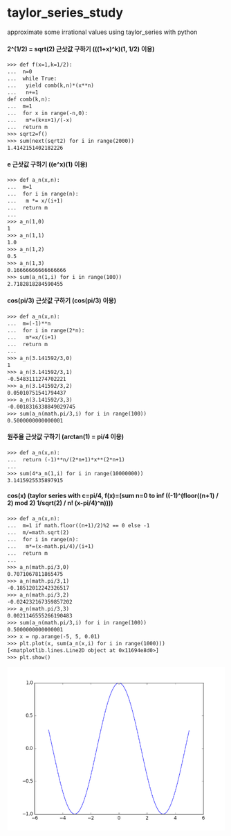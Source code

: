 # taylor_series_study
approximate some irrational values using taylor_series with python

#### 2^(1/2) = sqrt(2) 근삿값 구하기 (((1+x)^k)(1, 1/2) 이용)
```
>>> def f(x=1,k=1/2):
...  n=0
...  while True:
...   yield comb(k,n)*(x**n)
...   n+=1
def comb(k,n):
...  m=1
...  for x in range(-n,0):
...   m*=(k+x+1)/(-x)
...  return m
>>> sqrt2=f()
>>> sum(next(sqrt2) for i in range(2000))
1.4142151402182226
```
#### e 근삿값 구하기 ((e^x)(1) 이용)
```
>>> def a_n(x,n):
...  m=1
...  for i in range(n):
...   m *= x/(i+1)
...  return m
... 
>>> a_n(1,0)
1
>>> a_n(1,1)
1.0
>>> a_n(1,2)
0.5
>>> a_n(1,3)
0.16666666666666666
>>> sum(a_n(1,i) for i in range(100))
2.7182818284590455
```
#### cos(pi/3) 근삿값 구하기 (cos(pi/3) 이용)
```
>>> def a_n(x,n):
...  m=(-1)**n
...  for i in range(2*n):
...   m*=x/(i+1)
...  return m
... 
>>> a_n(3.141592/3,0)
1
>>> a_n(3.141592/3,1)
-0.5483111274702221
>>> a_n(3.141592/3,2)
0.05010751541794437
>>> a_n(3.141592/3,3)
-0.0018316338849029745
>>> sum(a_n(math.pi/3,i) for i in range(100))
0.5000000000000001
```
#### 원주율 근삿값 구하기 (arctan(1) = pi/4 이용)
```
>>> def a_n(x,n):
...  return (-1)**n/(2*n+1)*x**(2*n+1)
... 
>>> sum(4*a_n(1,i) for i in range(10000000))
3.1415925535897915
```
#### cos(x) (taylor series with c=pi/4, f(x)=(sum n=0 to inf ((-1)^(floor((n+1) / 2) mod 2) 1/sqrt(2) / n! (x-pi/4)^n))))
```
>>> def a_n(x,n):
...  m=1 if math.floor((n+1)/2)%2 == 0 else -1
...  m/=math.sqrt(2)
...  for i in range(n):
...   m*=(x-math.pi/4)/(i+1)
...  return m
... 
>>> a_n(math.pi/3,0)
0.7071067811865475
>>> a_n(math.pi/3,1)
-0.18512012242326517
>>> a_n(math.pi/3,2)
-0.024232167359857202
>>> a_n(math.pi/3,3)
0.0021146555266190483
>>> sum(a_n(math.pi/3,i) for i in range(100))
0.5000000000000001
>>> x = np.arange(-5, 5, 0.01)
>>> plt.plot(x, sum(a_n(x,i) for i in range(1000)))
[<matplotlib.lines.Line2D object at 0x11694e8d0>]
>>> plt.show()
```
![alt mycos](mycos.png)
